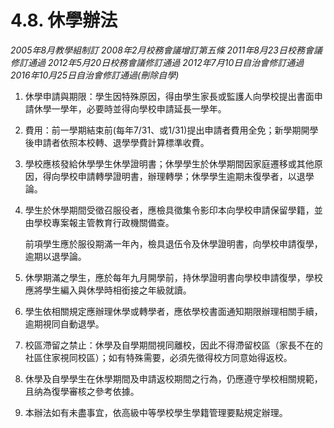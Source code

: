 # 4.8. 休學辦法

_2005年8月教學組制訂_ _2008年2月校務會議增訂第五條_ _2011年8月23日校務會議修訂通過_ _2012年5月20日校務會議修訂通過_ _2012年7月10日自治會修訂通過_ _2016年10月25日自治會修訂通過\(刪除自學\)_

1. 休學申請與期限：學生因特殊原因，得由學生家長或監護人向學校提出書面申請休學一學年，必要時並得向學校申請延長一學年。
2. 費用：前一學期結束前\(每年7/31、或1/31\)提出申請者費用全免；新學期開學後申請者依照本校轉、退學學費計算標準收費。
3. 學校應核發給休學學生休學證明書；休學學生於休學期間因家庭遷移或其他原因，得向學校申請轉學證明書，辦理轉學；休學學生逾期未復學者，以退學論。
4. 學生於休學期間受徵召服役者，應檢具徵集令影印本向學校申請保留學籍，並由學校專案報主管教育行政機關備查。

   前項學生應於服役期滿一年內，檢具退伍令及休學證明書，向學校申請復學，逾期以退學論。

5. 休學期滿之學生，應於每年九月開學前，持休學證明書向學校申請復學，學校應將學生編入與休學時相銜接之年級就讀。
6. 學生依相關規定應辦理休學或轉學者，應依學校書面通知期限辦理相關手續，逾期視同自動退學。
7. 校區滯留之禁止：休學及自學期間視同離校，因此不得滯留校區（家長不在的社區住家視同校區）；如有特殊需要，必須先徵得校方同意始得返校。
8. 休學及自學學生在休學期間及申請返校期間之行為，仍應遵守學校相關規範，且纳為復學審核之參考依據。
9. 本辦法如有未盡事宜，依高級中等學校學生學籍管理要點規定辦理。

